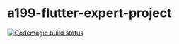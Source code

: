 # a199-flutter-expert-project

[![Codemagic build status](https://api.codemagic.io/apps/62492c9f9742850631a716df/release-workflow/status_badge.svg)](https://codemagic.io/apps/62492c9f9742850631a716df/62492c9f9742850631a716de/latest_build)